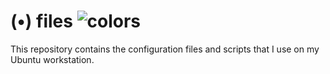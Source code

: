 # (•) files ![colors](https://github.com/user-attachments/assets/da1e9f83-80d3-4a1e-8a8f-4c90f73644f0)

This repository contains the configuration files and scripts that I use on my Ubuntu workstation.

